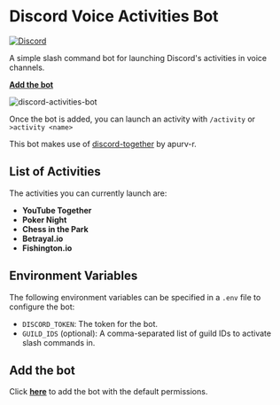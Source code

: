 # Discord Voice Activities Bot

[![Discord](https://img.shields.io/discord/819650821314052106?color=7289DA&logo=discord&logoColor=white)](https://discord.gg/fPrdqh3Zfu "Dev Pro Tips Discussion & Support Server")

A simple slash command bot for launching Discord's activities in voice channels.

[**Add the bot**](https://discord.com/api/oauth2/authorize?client_id=887066414723260517&permissions=277025393664&scope=bot%20applications.commands)

![discord-activities-bot](https://user-images.githubusercontent.com/20955511/133156951-db1ad975-c3b9-4317-964c-dc965bd3d724.gif)

Once the bot is added, you can launch an activity with `/activity` or `>activity <name>`

This bot makes use of [discord-together](https://github.com/apurv-r/discord-together) by apurv-r.

## List of Activities

The activities you can currently launch are:

* **YouTube Together**
* **Poker Night**
* **Chess in the Park**
* **Betrayal.io**
* **Fishington.io**

## Environment Variables

The following environment variables can be specified in a `.env` file to configure the bot:

* `DISCORD_TOKEN`: The token for the bot.
* `GUILD_IDS` (optional): A comma-separated list of guild IDs to activate slash commands in.

## Add the bot

Click [**here**](https://discord.com/api/oauth2/authorize?client_id=887066414723260517&permissions=277025393664&scope=bot%20applications.commands) to add the bot with the default permissions.